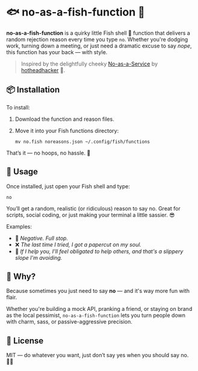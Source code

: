 # 🐟 no-as-a-fish-function 🐠

**no-as-a-fish-function** is a quirky little Fish shell 🐚 function that delivers a random rejection reason every time you type `no`. Whether you're dodging work, turning down a meeting, or just need a dramatic excuse to say *nope*, this function has your back — with style.

> Inspired by the delightfully cheeky [No-as-a-Service](https://github.com/hotheadhacker/no-as-a-service) by [hotheadhacker](https://github.com/hotheadhacker) 🙌.

## 📦 Installation

To install:

1. Download the function and reason files.
2. Move it into your Fish functions directory:

   ```
   mv no.fish noreasons.json ~/.config/fish/functions
   ```

That’s it — no hoops, no hassle. 🎯

## 🧪 Usage

Once installed, just open your Fish shell and type:

```
no
```

You’ll get a random, realistic (or ridiculous) reason to say no. Great for scripts, social coding, or just making your terminal a little sassier. 😎

Examples:
- 🚫 *Negative. Full stop.*
- ❌ *The last time I tried, I got a papercut on my soul.*
- 🙅 *If I help you, I'll feel obligated to help others, and that's a slippery slope I'm avoiding.*

## 🎨 Why?

Because sometimes you just need to say **no** — and it's way more fun with flair.

Whether you're building a mock API, pranking a friend, or staying on brand as the local pessimist, `no-as-a-fish-function` lets you turn people down with charm, sass, or passive-aggressive precision.

## 🪪 License

MIT — do whatever you want, just don’t say yes when you should say no. 🧘‍♂️
